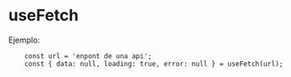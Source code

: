 # useFetch

Ejemplo:
```
    const url = 'enpont de una api';
    const { data: null, loading: true, error: null } = useFetch(url);
```